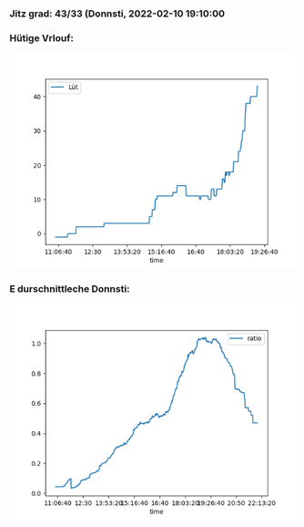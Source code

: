 ### Jitz grad: 43/33 (Donnsti, 2022-02-10 19:10:00

### Hütige Vrlouf:
![Graph](Today.png)

### E durschnittleche Donnsti:
![Graph](Donnsti.png)